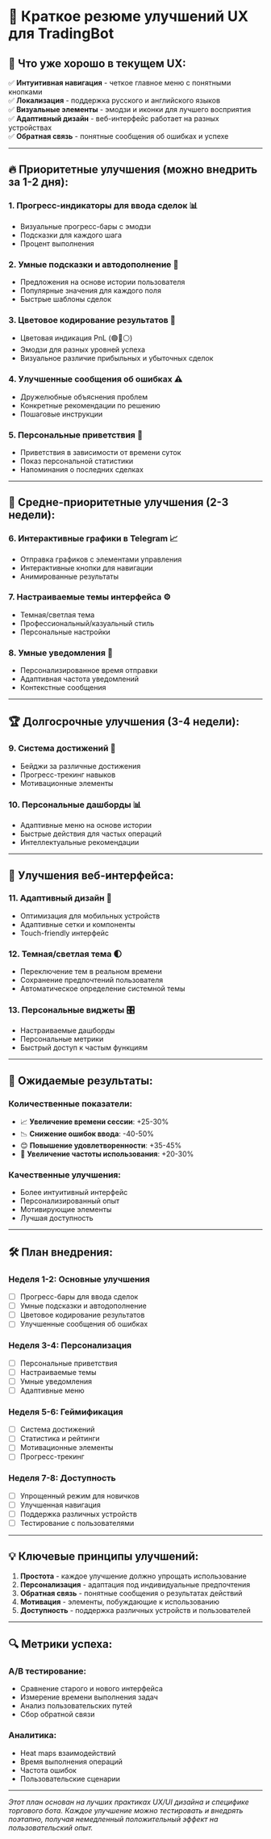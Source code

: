 # 🎯 Краткое резюме улучшений UX для TradingBot

## 🚀 **Что уже хорошо в текущем UX:**

✅ **Интуитивная навигация** - четкое главное меню с понятными кнопками  
✅ **Локализация** - поддержка русского и английского языков  
✅ **Визуальные элементы** - эмодзи и иконки для лучшего восприятия  
✅ **Адаптивный дизайн** - веб-интерфейс работает на разных устройствах  
✅ **Обратная связь** - понятные сообщения об ошибках и успехе  

---

## 🔥 **Приоритетные улучшения (можно внедрить за 1-2 дня):**

### 1. **Прогресс-индикаторы для ввода сделок** 📊
- Визуальные прогресс-бары с эмодзи
- Подсказки для каждого шага
- Процент выполнения

### 2. **Умные подсказки и автодополнение** 🧠
- Предложения на основе истории пользователя
- Популярные значения для каждого поля
- Быстрые шаблоны сделок

### 3. **Цветовое кодирование результатов** 🎨
- Цветовая индикация PnL (🟢🔴⚪)
- Эмодзи для разных уровней успеха
- Визуальное различие прибыльных и убыточных сделок

### 4. **Улучшенные сообщения об ошибках** ⚠️
- Дружелюбные объяснения проблем
- Конкретные рекомендации по решению
- Пошаговые инструкции

### 5. **Персональные приветствия** 👋
- Приветствия в зависимости от времени суток
- Показ персональной статистики
- Напоминания о последних сделках

---

## 🎨 **Средне-приоритетные улучшения (2-3 недели):**

### 6. **Интерактивные графики в Telegram** 📈
- Отправка графиков с элементами управления
- Интерактивные кнопки для навигации
- Анимированные результаты

### 7. **Настраиваемые темы интерфейса** ⚙️
- Темная/светлая тема
- Профессиональный/казуальный стиль
- Персональные настройки

### 8. **Умные уведомления** 🔔
- Персонализированное время отправки
- Адаптивная частота уведомлений
- Контекстные сообщения

---

## 🏆 **Долгосрочные улучшения (3-4 недели):**

### 9. **Система достижений** 🏅
- Бейджи за различные достижения
- Прогресс-трекинг навыков
- Мотивационные элементы

### 10. **Персональные дашборды** 📊
- Адаптивные меню на основе истории
- Быстрые действия для частых операций
- Интеллектуальные рекомендации

---

## 📱 **Улучшения веб-интерфейса:**

### 11. **Адаптивный дизайн** 📱
- Оптимизация для мобильных устройств
- Адаптивные сетки и компоненты
- Touch-friendly интерфейс

### 12. **Темная/светлая тема** 🌓
- Переключение тем в реальном времени
- Сохранение предпочтений пользователя
- Автоматическое определение системной темы

### 13. **Персональные виджеты** 🎛️
- Настраиваемые дашборды
- Персональные метрики
- Быстрый доступ к частым функциям

---

## 🎯 **Ожидаемые результаты:**

### **Количественные показатели:**
- 📈 **Увеличение времени сессии**: +25-30%
- 📉 **Снижение ошибок ввода**: -40-50%
- 😊 **Повышение удовлетворенности**: +35-45%
- 🔄 **Увеличение частоты использования**: +20-30%

### **Качественные улучшения:**
- Более интуитивный интерфейс
- Персонализированный опыт
- Мотивирующие элементы
- Лучшая доступность

---

## 🛠️ **План внедрения:**

### **Неделя 1-2: Основные улучшения**
- [ ] Прогресс-бары для ввода сделок
- [ ] Умные подсказки и автодополнение
- [ ] Цветовое кодирование результатов
- [ ] Улучшенные сообщения об ошибках

### **Неделя 3-4: Персонализация**
- [ ] Персональные приветствия
- [ ] Настраиваемые темы
- [ ] Умные уведомления
- [ ] Адаптивные меню

### **Неделя 5-6: Геймификация**
- [ ] Система достижений
- [ ] Статистика и рейтинги
- [ ] Мотивационные элементы
- [ ] Прогресс-трекинг

### **Неделя 7-8: Доступность**
- [ ] Упрощенный режим для новичков
- [ ] Улучшенная навигация
- [ ] Поддержка различных устройств
- [ ] Тестирование с пользователями

---

## 💡 **Ключевые принципы улучшений:**

1. **Простота** - каждое улучшение должно упрощать использование
2. **Персонализация** - адаптация под индивидуальные предпочтения
3. **Обратная связь** - понятные сообщения о результатах действий
4. **Мотивация** - элементы, побуждающие к использованию
5. **Доступность** - поддержка различных устройств и пользователей

---

## 🔍 **Метрики успеха:**

### **A/B тестирование:**
- Сравнение старого и нового интерфейса
- Измерение времени выполнения задач
- Анализ пользовательских путей
- Сбор обратной связи

### **Аналитика:**
- Heat maps взаимодействий
- Время выполнения операций
- Частота ошибок
- Пользовательские сценарии

---

*Этот план основан на лучших практиках UX/UI дизайна и специфике торгового бота. Каждое улучшение можно тестировать и внедрять поэтапно, получая немедленный положительный эффект на пользовательский опыт.*
